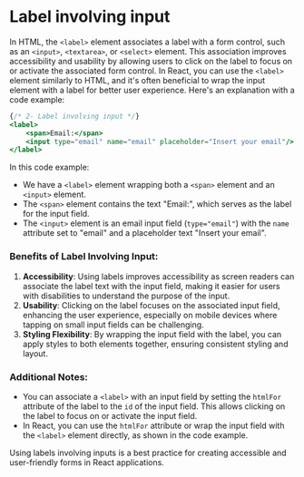 # Label involving input

In HTML, the `<label>` element associates a label with a form control, such as an `<input>`, `<textarea>`, or `<select>` element. This association improves accessibility and usability by allowing users to click on the label to focus on or activate the associated form control. In React, you can use the `<label>` element similarly to HTML, and it's often beneficial to wrap the input element with a label for better user experience. Here's an explanation with a code example:

```jsx
{/* 2- Label involving input */}
<label>
    <span>Email:</span>
    <input type="email" name="email" placeholder="Insert your email"/>
</label>
```

In this code example:

- We have a `<label>` element wrapping both a `<span>` element and an `<input>` element.
- The `<span>` element contains the text "Email:", which serves as the label for the input field.
- The `<input>` element is an email input field (`type="email"`) with the `name` attribute set to "email" and a placeholder text "Insert your email".

### Benefits of Label Involving Input:

1. **Accessibility**: Using labels improves accessibility as screen readers can associate the label text with the input field, making it easier for users with disabilities to understand the purpose of the input.
2. **Usability**: Clicking on the label focuses on the associated input field, enhancing the user experience, especially on mobile devices where tapping on small input fields can be challenging.
3. **Styling Flexibility**: By wrapping the input field with the label, you can apply styles to both elements together, ensuring consistent styling and layout.

### Additional Notes:
- You can associate a `<label>` with an input field by setting the `htmlFor` attribute of the label to the `id` of the input field. This allows clicking on the label to focus on or activate the input field.
- In React, you can use the `htmlFor` attribute or wrap the input field with the `<label>` element directly, as shown in the code example.

Using labels involving inputs is a best practice for creating accessible and user-friendly forms in React applications.